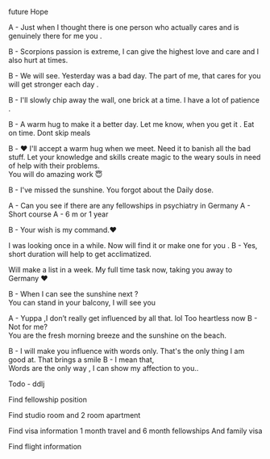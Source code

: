 future Hope


A - Just when I thought there is one person who actually cares and is genuinely there for me you .

B -  Scorpions passion is extreme,  I can give the highest love and care and I also hurt at times.


B - We will see.  Yesterday was a bad day. 
The part of me, that cares for you will get stronger each day  .

B -  I'll slowly chip away the wall, one brick at a time.  I have a lot of patience  .

B - A warm hug to make it a better day.  Let me know, when you get it . 
Eat on time. Dont skip meals

B -  ❤️ I'll accept a warm hug when we meet. 
Need it to banish all the bad stuff. 
Let your knowledge and skills create magic to the weary souls in need of help with their problems.  
You will do amazing work 😇

B -  I've missed the sunshine. 
You forgot about the Daily dose.

A -  Can you see if there are any fellowships in psychiatry in Germany
A - Short course
A - 6 m or 1 year

B - Your wish is my command.❤️

I was looking once in a while.
Now will find it or make one for you .
B -  Yes,  short duration will help to get acclimatized. 

Will make a list in a week. 
My full time task now, taking you away to Germany ❤️

B -  When I can see the sunshine next ?  
You can stand in your balcony,  I will see you


A - Yuppa
,I don’t really get influenced by all that.  lol
Too heartless now
B -  Not for me?  
You are the fresh morning breeze and the sunshine on the beach.

B -  I will make you influence with words only. 
That's  the only thing I am good at.  That brings a smile
B - I mean that,  
Words are the only way , I can show my affection to you..




Todo - ddlj 

Find fellowship position 

Find studio room and 2 room apartment

Find visa information 
1 month travel and 6 month fellowships 
And family visa 

Find flight information 

